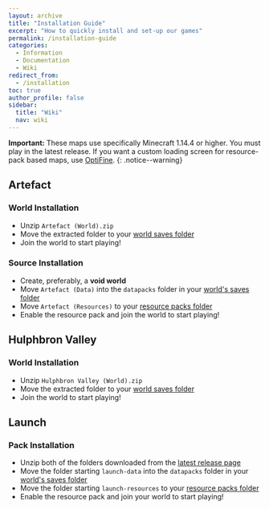 ```yaml
---
layout: archive
title: "Installation Guide"
excerpt: "How to quickly install and set-up our games"
permalink: /installation-guide
categories:
  - Information
  - Documentation
  - Wiki
redirect_from:
  - /installation
toc: true
author_profile: false
sidebar:
  title: "Wiki"
  nav: wiki
---
```


**Important:** These maps use specifically Minecraft 1.14.4 or higher. You must play in the latest release. If you want a custom loading screen for resource-pack based maps, use [OptiFine](https://optifine.net/downloads).
{: .notice--warning}

## **Artefact**
### World Installation
- Unzip `Artefact (World).zip`
- Move the extracted folder to your [world saves folder](https://www.youtube.com/watch?v=wTAAbeWiC6M)
- Join the world to start playing!

### Source Installation
- Create, preferably, a **void world**
- Move `Artefact (Data)` into the `datapacks` folder in your [world's saves folder](https://www.youtube.com/watch?v=wTAAbeWiC6M)
- Move `Artefact (Resources)` to your [resource packs folder](https://youtu.be/8rFK_HmzEdk?t=152)
- Enable the resource pack and join the world to start playing!

## **Hulphbron Valley**
### World Installation
- Unzip `Hulphbron Valley (World).zip`
- Move the extracted folder to your [world saves folder](https://www.youtube.com/watch?v=wTAAbeWiC6M)
- Join the world to start playing!

## **Launch**
### Pack Installation
- Unzip both of the folders downloaded from the [latest release page](https://gitlab.com/origami-games/launch/releases/latest)
- Move the folder starting `launch-data` into the `datapacks` folder in your [world's saves folder](https://www.youtube.com/watch?v=wTAAbeWiC6M)
- Move the folder starting `launch-resources` to your [resource packs folder](https://youtu.be/8rFK_HmzEdk?t=152)
- Enable the resource pack and join your world to start playing!
